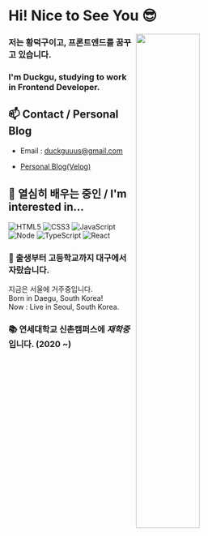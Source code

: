 # Hi! Nice to See You 😎

<img align="right" src="https://user-images.githubusercontent.com/99023957/166260800-7a7adcc7-a208-441f-b8ad-f970bc429f89.jpg" width="50%" height="50%"></img>

### 저는 황덕구이고, 프론트엔드를 꿈꾸고 있습니다.
### I'm Duckgu, studying to work in Frontend Developer.


## 📫 Contact / Personal Blog

  - Email : duckguuus@gmail.com

  - [Personal Blog(Velog)](https://velog.io/@duckgus)
 
 

## 🦅 열심히 배우는 중인 / I'm interested in...

![HTML5](https://img.shields.io/badge/-HTML5-F05032?style=for-the-badge&logo=html5&logoColor=ffffff)
![CSS3](https://img.shields.io/badge/-CSS3-007ACC?style=for-the-badge&logo=css3)
![JavaScript](https://img.shields.io/badge/-JavaScript-%23F7DF1C?style=for-the-badge&logo=javascript&logoColor=000000&labelColor=%23F7DF1C&color=%23FFCE5A)
![Node](https://img.shields.io/badge/-Nodejs-43853d?style=for-the-badge&logo=Node.js&logoColor=white)
![TypeScript](https://img.shields.io/badge/-TypeScript-007ACC?style=for-the-badge&logo=typescript&logoColor=white)
![React](https://img.shields.io/badge/-React-222222?style=for-the-badge&logo=react)

### 🌈 출생부터 고등학교까지 대구에서 자랐습니다.
  지금은 서울에 거주중입니다.</br>
   Born in Daegu, South Korea! </br>
   Now : Live in Seoul, South Korea.

### 📚 연세대학교 신촌캠퍼스에 *__재학중__* 입니다. (2020 ~)
  

<!---
Randy-Hwang/Randy-Hwang is a ✨ special ✨ repository because its `README.md` (this file) appears on your GitHub profile.
You can click the Preview link to take a look at your changes.
--->
